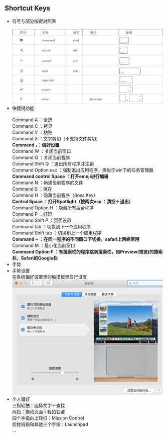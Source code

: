 ## Shortcut Keys
* 符号与部分按键对照表  
<br>![特殊按键](img/1.png)  
* 快捷键功能   
<br>Command A ：全选  
Command C ：拷贝  
Command V ：粘贴  
Command X ：文字剪切（不支持文件剪切）  
**Command ，：偏好设置**  
Command W ：关闭当前窗口  
Command Q ：关闭当前程序  
Command Shift Q ：退出所有程序并注销  
Command Option esc ：强制退出应用程序，类似于win下的任务管理器  
**Command control Space ：打开emoji进行编辑**  
Command N ：新建当前程序的文件  
Command S ：保存  
Command H ：隐藏当前程序（Boss Key）   
**Control Space ：打开Spotlight（按两次esc ：清空＋退出）**  
Command Option H ：隐藏所有后台程序  
Command P ：打印  
Command Shift P ：页面设置  
Command tab ：切换到下一个应用程序  
Command Shift tab ：切换到上一个应用程序  
**Command ~ ：在同一程序的不同窗口下切换，safari上网经常用**  
Command M ：最小化当前窗口  
**Command Option F ：有搜索栏的程序跳到搜索栏，如Preview(预览)的搜索栏，Safari的Google栏**  
* 手势<br>
 * 手势设置  
 在系统偏好设置里的触摸板里自行设置  
![设置](img/2.png) 
 * 个人偏好  
 三指轻拍：选择文字＋查找  
 两指：拖动页面＋轻拍右键    
 四个手指向上轻扫：Mission Control    
 捏拢拇指和其他三个手指：Launchpad   
 ...
